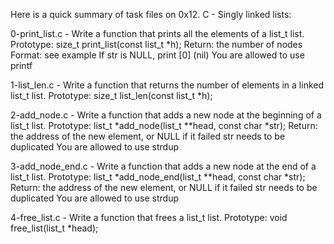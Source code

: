 Here is a quick summary of task files on 0x12. C - Singly linked lists:


0-print_list.c - Write a function that prints all the elements of a list_t list.
Prototype: size_t print_list(const list_t *h);
Return: the number of nodes
Format: see example
If str is NULL, print [0] (nil)
You are allowed to use printf

1-list_len.c - Write a function that returns the number of elements in a linked list_t list.
Prototype: size_t list_len(const list_t *h);

2-add_node.c - Write a function that adds a new node at the beginning of a list_t list.
Prototype: list_t *add_node(list_t **head, const char *str);
Return: the address of the new element, or NULL if it failed
str needs to be duplicated
You are allowed to use strdup

3-add_node_end.c - Write a function that adds a new node at the end of a list_t list.
Prototype: list_t *add_node_end(list_t **head, const char *str);
Return: the address of the new element, or NULL if it failed
str needs to be duplicated
You are allowed to use strdup

4-free_list.c - Write a function that frees a list_t list.
Prototype: void free_list(list_t *head);

